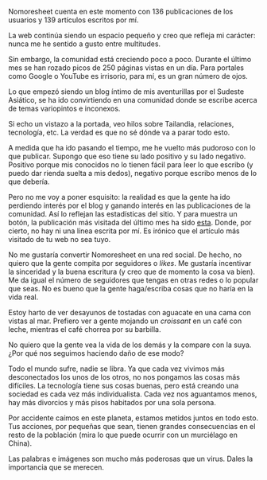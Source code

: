 Nomoresheet cuenta en este momento con 136 publicaciones de los usuarios y 139 artículos escritos por mí. 

La web continúa siendo un espacio pequeño y creo que refleja mi carácter: nunca me he sentido a gusto entre multitudes. 

Sin embargo, la comunidad está creciendo poco a poco. Durante el último mes se han rozado picos de 250 páginas vistas en un día. Para portales como Google o YouTube es irrisorio, para mí, es un gran número de ojos.

Lo que empezó siendo un blog íntimo de mis aventurillas por el Sudeste Asiático, se ha ido convirtiendo en una comunidad donde se escribe acerca de temas variopintos e inconexos.

Si echo un vistazo a la portada, veo hilos sobre Tailandia, relaciones, tecnología, etc. La verdad es que no sé dónde va a parar todo esto. 

A medida que ha ido pasando el tiempo, me he vuelto más pudoroso con lo que publicar. Supongo que eso tiene su lado positivo y su lado negativo. Positivo porque mis conocidos no lo tienen fácil para leer lo que escribo (y puedo dar rienda suelta a mis dedos), negativo porque escribo menos de lo que debería.

Pero no me voy a poner esquisito: la realidad es que la gente ha ido perdiendo interés por el blog y ganando interés en las publicaciones de la comunidad. Así lo reflejan las estadísticas del sitio. Y para muestra un botón, la publicación más visitada del último mes ha sido [esta](https://nomoresheet.es/comunidad/post/-LlX8Uk0MHzqoC-rBHEq). Donde, por cierto, no hay ni una línea escrita por mí. Es irónico que el artículo más visitado de tu web no sea tuyo.

No me gustaría convertir Nomoresheet en una red social. De hecho, no quiero que la gente compita por seguidores o *likes*. Me gustaría incentivar la sinceridad y la buena escritura (y creo que de momento la cosa va bien). Me da igual el número de seguidores que tengas en otras redes o lo popular que seas. No es bueno que la gente haga/escriba cosas que no haría en la vida real. 

Estoy harto de ver desayunos de tostadas con aguacate en una cama con vistas al mar. Prefiero ver a gente mojando un *croissant* en un café con leche, mientras el café chorrea por su barbilla. 

No quiero que la gente vea la vida de los demás y la compare con la suya. ¿Por qué nos seguimos haciendo daño de ese modo?

Todo el mundo sufre, nadie se libra. Ya que cada vez vivimos más desconectados los unos de los otros, no nos pongamos las cosas más difíciles. La tecnología tiene sus cosas buenas, pero está creando una sociedad es cada vez más individualista. Cada vez nos aguantamos menos, hay más divorcios y más pisos habitados por una sola persona. 

Por accidente caímos en este planeta, estamos metidos juntos en todo esto. Tus acciones, por pequeñas que sean, tienen grandes consecuencias en el resto de la población (mira lo que puede ocurrir con un murciélago en China). 

Las palabras e imágenes son mucho más poderosas que un virus. Dales la importancia que se merecen. 